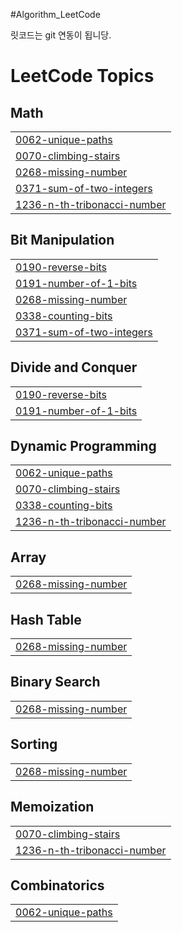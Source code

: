 #Algorithm_LeetCode

릿코드는 git 연동이 됩니당.

<!---LeetCode Topics Start-->
# LeetCode Topics
## Math
|  |
| ------- |
| [0062-unique-paths](https://github.com/yoru-choi/Algorithm_LeetCode/tree/master/0062-unique-paths) |
| [0070-climbing-stairs](https://github.com/yoru-choi/Algorithm_LeetCode/tree/master/0070-climbing-stairs) |
| [0268-missing-number](https://github.com/yoru-choi/Algorithm_LeetCode/tree/master/0268-missing-number) |
| [0371-sum-of-two-integers](https://github.com/yoru-choi/Algorithm_LeetCode/tree/master/0371-sum-of-two-integers) |
| [1236-n-th-tribonacci-number](https://github.com/yoru-choi/Algorithm_LeetCode/tree/master/1236-n-th-tribonacci-number) |
## Bit Manipulation
|  |
| ------- |
| [0190-reverse-bits](https://github.com/yoru-choi/Algorithm_LeetCode/tree/master/0190-reverse-bits) |
| [0191-number-of-1-bits](https://github.com/yoru-choi/Algorithm_LeetCode/tree/master/0191-number-of-1-bits) |
| [0268-missing-number](https://github.com/yoru-choi/Algorithm_LeetCode/tree/master/0268-missing-number) |
| [0338-counting-bits](https://github.com/yoru-choi/Algorithm_LeetCode/tree/master/0338-counting-bits) |
| [0371-sum-of-two-integers](https://github.com/yoru-choi/Algorithm_LeetCode/tree/master/0371-sum-of-two-integers) |
## Divide and Conquer
|  |
| ------- |
| [0190-reverse-bits](https://github.com/yoru-choi/Algorithm_LeetCode/tree/master/0190-reverse-bits) |
| [0191-number-of-1-bits](https://github.com/yoru-choi/Algorithm_LeetCode/tree/master/0191-number-of-1-bits) |
## Dynamic Programming
|  |
| ------- |
| [0062-unique-paths](https://github.com/yoru-choi/Algorithm_LeetCode/tree/master/0062-unique-paths) |
| [0070-climbing-stairs](https://github.com/yoru-choi/Algorithm_LeetCode/tree/master/0070-climbing-stairs) |
| [0338-counting-bits](https://github.com/yoru-choi/Algorithm_LeetCode/tree/master/0338-counting-bits) |
| [1236-n-th-tribonacci-number](https://github.com/yoru-choi/Algorithm_LeetCode/tree/master/1236-n-th-tribonacci-number) |
## Array
|  |
| ------- |
| [0268-missing-number](https://github.com/yoru-choi/Algorithm_LeetCode/tree/master/0268-missing-number) |
## Hash Table
|  |
| ------- |
| [0268-missing-number](https://github.com/yoru-choi/Algorithm_LeetCode/tree/master/0268-missing-number) |
## Binary Search
|  |
| ------- |
| [0268-missing-number](https://github.com/yoru-choi/Algorithm_LeetCode/tree/master/0268-missing-number) |
## Sorting
|  |
| ------- |
| [0268-missing-number](https://github.com/yoru-choi/Algorithm_LeetCode/tree/master/0268-missing-number) |
## Memoization
|  |
| ------- |
| [0070-climbing-stairs](https://github.com/yoru-choi/Algorithm_LeetCode/tree/master/0070-climbing-stairs) |
| [1236-n-th-tribonacci-number](https://github.com/yoru-choi/Algorithm_LeetCode/tree/master/1236-n-th-tribonacci-number) |
## Combinatorics
|  |
| ------- |
| [0062-unique-paths](https://github.com/yoru-choi/Algorithm_LeetCode/tree/master/0062-unique-paths) |
<!---LeetCode Topics End-->